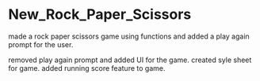 # New_Rock_Paper_Scissors
made a rock paper scissors game using functions and added a play again prompt for the user.

removed play again prompt and added UI for the game. 
created syle sheet for game. 
added running score feature to game.